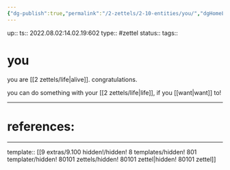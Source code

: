 ```yaml
---
{"dg-publish":true,"permalink":"/2-zettels/2-10-entities/you/","dgHomeLink":true,"dgPassFrontmatter":false}
---
```


up:: 
ts:: 2022.08.02:14.02.19:602
type:: #zettel
status:: 
tags:: 

# you

you are [[2 zettels/life|alive]]. congratulations.

you can do something with your [[2 zettels/life|life]], if you [[want|want]] to!

---
# references:



---
template:: [[9 extras/9.100 hidden!/hidden! 8 templates/hidden! 801 templater/hidden! 80101 zettels/hidden! 80101 zettel|hidden! 80101 zettel]]
